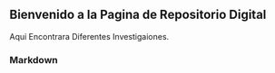 ## Bienvenido a la Pagina de Repositorio Digital

 Aqui Encontrara Diferentes Investigaiones.
### Markdown

